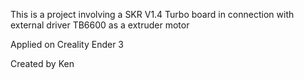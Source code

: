 This is a project involving a SKR V1.4 Turbo board in connection with external driver TB6600 as a extruder motor

Applied on Creality Ender 3

Created by Ken
